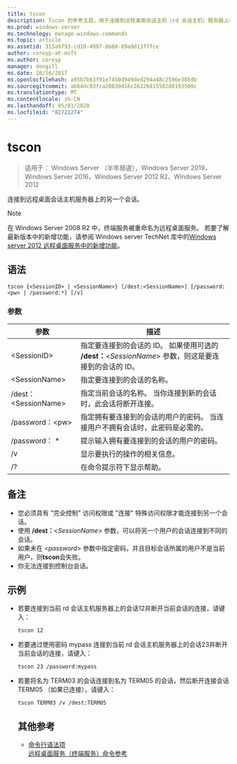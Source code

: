```yaml
---
title: tscon
description: Tscon 的参考主题，用于连接到远程桌面会话主机（rd 会话主机）服务器上的另一个会话。
ms.prod: windows-server
ms.technology: manage-windows-commands
ms.topic: article
ms.assetid: 315a9793-cd10-4987-bb68-89a9d13f7fce
author: coreyp-at-msft
ms.author: coreyp
manager: dongill
ms.date: 10/16/2017
ms.openlocfilehash: a95b7b63f91e7450d949ded294a48c2596e385db
ms.sourcegitcommit: ab64dc83fca28039416c26226815502d0193500c
ms.translationtype: MT
ms.contentlocale: zh-CN
ms.lasthandoff: 05/01/2020
ms.locfileid: "82721274"
---
```

# <a name="tscon"></a>tscon

> 适用于： Windows Server （半年频道），Windows Server 2019，Windows Server 2016，Windows Server 2012 R2，Windows Server 2012

连接到远程桌面会话主机服务器上的另一个会话。  

  

> [!NOTE]  
> 在 Windows Server 2008 R2 中，终端服务被重命名为远程桌面服务。 若要了解最新版本中的新增功能，请参阅 Windows server TechNet 库中的[Windows server 2012 远程桌面服务中的新增功能](https://technet.microsoft.com/library/hh831527)。  

## <a name="syntax"></a>语法  
```  
tscon {<SessionID> | <SessionName>} [/dest:<SessionName>] [/password:<pw> | /password:*] [/v]  
```  
### <a name="parameters"></a>参数  

|参数|描述|  
|-------|--------|  
|\<SessionID>|指定要连接到的会话的 ID。 如果使用可选的 **/dest：**<*SessionName*> 参数，则这是要连接到的会话的 ID。|  
|\<SessionName>|指定要连接到的会话的名称。|  
|/dest：\<SessionName>|指定当前会话的名称。 当你连接到新的会话时，此会话将断开连接。|  
|/password：\<pw>|指定拥有要连接到的会话的用户的密码。 当连接用户不拥有会话时，此密码是必需的。|  
|/password： *|提示输入拥有要连接到的会话的用户的密码。|  
|/v|显示要执行的操作的相关信息。|  
|/?|在命令提示符下显示帮助。|  

## <a name="remarks"></a>备注  
-   您必须具有 "完全控制" 访问权限或 "连接" 特殊访问权限才能连接到另一个会话。  
-   使用 **/dest：**<*SessionName*> 参数，可以将另一个用户的会话连接到不同的会话。  
-   如果未在 <*password*> 参数中指定密码，并且目标会话所属的用户不是当前用户，则**tscon**会失败。  
-   你无法连接到控制台会话。  

## <a name="examples"></a>示例  
- 若要连接到当前 rd 会话主机服务器上的会话12并断开当前会话的连接，请键入：  
  ```  
  tscon 12  
  ```  
- 若要通过使用密码 mypass 连接到当前 rd 会话主机服务器上的会话23并断开当前会话的连接，请键入：  
  ```  
  tscon 23 /password:mypass  
  ```  
- 若要将名为 TERM03 的会话连接到名为 TERM05 的会话，然后断开连接会话 TERM05 （如果已连接），请键入：  
  ```  
  tscon TERM03 /v /dest:TERM05  
  ```  
  ## <a name="additional-references"></a>其他参考  
  - [命令行语法项](command-line-syntax-key.md)  
  [远程桌面服务（终端服务）命令参考](remote-desktop-services-terminal-services-command-reference.md)  
